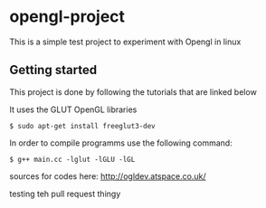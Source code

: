 # opengl-project

This is a simple test project to experiment with Opengl in linux

## Getting started

This project is done by following the tutorials that are linked below 

It uses the GLUT OpenGL libraries

	$ sudo apt-get install freeglut3-dev

In order to compile programms use the following command:

	$ g++ main.cc -lglut -lGLU -lGL

sources for codes here: http://ogldev.atspace.co.uk/

testing teh pull request thingy
